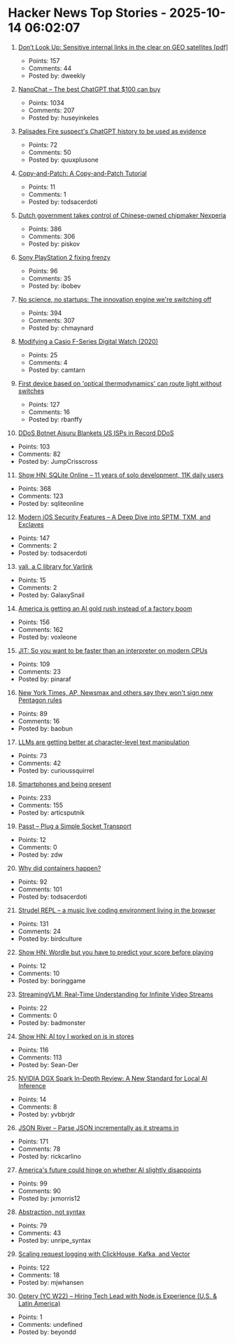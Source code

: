 # Hacker News Top Stories - 2025-10-14 06:02:07

1. [Don’t Look Up: Sensitive internal links in the clear on GEO satellites [pdf]](https://satcom.sysnet.ucsd.edu/docs/dontlookup_ccs25_fullpaper.pdf)
   - Points: 157
   - Comments: 44
   - Posted by: dweekly

2. [NanoChat – The best ChatGPT that $100 can buy](https://github.com/karpathy/nanochat)
   - Points: 1034
   - Comments: 207
   - Posted by: huseyinkeles

3. [Palisades Fire suspect's ChatGPT history to be used as evidence](https://www.rollingstone.com/culture/culture-news/chatgpt-palisades-fire-suspect-1235443216/)
   - Points: 72
   - Comments: 50
   - Posted by: quuxplusone

4. [Copy-and-Patch: A Copy-and-Patch Tutorial](https://transactional.blog/copy-and-patch/tutorial)
   - Points: 11
   - Comments: 1
   - Posted by: todsacerdoti

5. [Dutch government takes control of Chinese-owned chipmaker Nexperia](https://www.cnbc.com/2025/10/13/dutch-government-takes-control-of-chinese-owned-chipmaker-nexperia.html)
   - Points: 386
   - Comments: 306
   - Posted by: piskov

6. [Sony PlayStation 2 fixing frenzy](https://retrohax.net/sony-playstation-2-fixing-frenzy/)
   - Points: 96
   - Comments: 35
   - Posted by: ibobev

7. [No science, no startups: The innovation engine we're switching off](https://steveblank.com/2025/10/13/no-science-no-startups-the-unseen-engine-were-switching-off/)
   - Points: 394
   - Comments: 307
   - Posted by: chmaynard

8. [Modifying a Casio F-Series Digital Watch (2020)](https://shellzine.net/casio-f-series-mods/)
   - Points: 25
   - Comments: 4
   - Posted by: camtarn

9. [First device based on 'optical thermodynamics' can route light without switches](https://phys.org/news/2025-10-device-based-optical-thermodynamics-route.html)
   - Points: 127
   - Comments: 16
   - Posted by: rbanffy

10. [DDoS Botnet Aisuru Blankets US ISPs in Record DDoS](https://krebsonsecurity.com/2025/10/ddos-botnet-aisuru-blankets-us-isps-in-record-ddos/)
   - Points: 103
   - Comments: 82
   - Posted by: JumpCrisscross

11. [Show HN: SQLite Online – 11 years of solo development, 11K daily users](https://sqliteonline.com/)
   - Points: 368
   - Comments: 123
   - Posted by: sqliteonline

12. [Modern iOS Security Features – A Deep Dive into SPTM, TXM, and Exclaves](https://arxiv.org/abs/2510.09272)
   - Points: 147
   - Comments: 2
   - Posted by: todsacerdoti

13. [vali, a C library for Varlink](https://emersion.fr/blog/2025/announcing-vali/)
   - Points: 15
   - Comments: 2
   - Posted by: GalaxySnail

14. [America is getting an AI gold rush instead of a factory boom](https://www.washingtonpost.com/business/2025/10/13/manufacturing-artificial-intelligence/)
   - Points: 156
   - Comments: 162
   - Posted by: voxleone

15. [JIT: So you want to be faster than an interpreter on modern CPUs](https://www.pinaraf.info/2025/10/jit-so-you-want-to-be-faster-than-an-interpreter-on-modern-cpus/)
   - Points: 109
   - Comments: 23
   - Posted by: pinaraf

16. [New York Times, AP, Newsmax and others say they won't sign new Pentagon rules](https://apnews.com/article/pentagon-press-access-defense-department-rules-95878bce05096912887701eaa6d019c6)
   - Points: 89
   - Comments: 16
   - Posted by: baobun

17. [LLMs are getting better at character-level text manipulation](https://blog.burkert.me/posts/llm_evolution_character_manipulation/)
   - Points: 73
   - Comments: 42
   - Posted by: curioussquirrel

18. [Smartphones and being present](https://herman.bearblog.dev/being-present/)
   - Points: 233
   - Comments: 155
   - Posted by: articsputnik

19. [Passt – Plug a Simple Socket Transport](https://passt.top/passt/about/)
   - Points: 12
   - Comments: 0
   - Posted by: zdw

20. [Why did containers happen?](https://buttondown.com/justincormack/archive/ignore-previous-directions-8-devopsdays/)
   - Points: 92
   - Comments: 101
   - Posted by: todsacerdoti

21. [Strudel REPL – a music live coding environment living in the browser](https://strudel.cc)
   - Points: 131
   - Comments: 24
   - Posted by: birdculture

22. [Show HN: Wordle but you have to predict your score before playing](https://boring.game/invite/SRhyUStjin)
   - Points: 12
   - Comments: 10
   - Posted by: boringgame

23. [StreamingVLM: Real-Time Understanding for Infinite Video Streams](https://arxiv.org/abs/2510.09608)
   - Points: 22
   - Comments: 0
   - Posted by: badmonster

24. [Show HN: AI toy I worked on is in stores](https://www.walmart.com/ip/SANTA-SMAGICAL-PHONE/16364964771)
   - Points: 116
   - Comments: 113
   - Posted by: Sean-Der

25. [NVIDIA DGX Spark In-Depth Review: A New Standard for Local AI Inference](https://lmsys.org/blog/2025-10-13-nvidia-dgx-spark/)
   - Points: 14
   - Comments: 8
   - Posted by: yvbbrjdr

26. [JSON River – Parse JSON incrementally as it streams in](https://github.com/rictic/jsonriver)
   - Points: 171
   - Comments: 78
   - Posted by: rickcarlino

27. [America's future could hinge on whether AI slightly disappoints](https://www.noahpinion.blog/p/americas-future-could-hinge-on-whether)
   - Points: 99
   - Comments: 90
   - Posted by: jxmorris12

28. [Abstraction, not syntax](https://ruudvanasseldonk.com/2025/abstraction-not-syntax)
   - Points: 79
   - Comments: 43
   - Posted by: unripe_syntax

29. [Scaling request logging with ClickHouse, Kafka, and Vector](https://www.geocod.io/code-and-coordinates/2025-10-02-from-millions-to-billions/)
   - Points: 122
   - Comments: 18
   - Posted by: mjwhansen

30. [Optery (YC W22) – Hiring Tech Lead with Node.js Experience (U.S. & Latin America)](https://www.optery.com/careers/)
   - Points: 1
   - Comments: undefined
   - Posted by: beyondd

